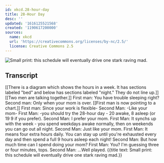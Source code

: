 ```yaml
---
id: xkcd.28-hour-day
title: 28-Hour Day
desc: ''
updated: '1616125521568'
created: '1190617200000'
sources:
  name: xkcd
  url: 'https://creativecommons.org/licenses/by-nc/2.5/'
  license: Creative Commons 2.5
---
```

![Small print: this schedule will eventually drive one stark raving mad.](https://imgs.xkcd.com/comics/28_hour_day.png)

## Transcript
[[There is a diagram which shows the hours in a week. It has sections labeled "bed" and below has sections labeled "night." They do not line up.]]
[[Two men are talking together.]]
First man: You have trouble sleeping right?
Second man: Only when your mom is over.
[[First man is now pointing to a chart.]]
First man: Since your work is flexible-
Second Man: -Like your mom-
First Man: -you should try the 28-hour day - 20 awake, 8 asleep (or 19
9 if you prefer).
Second Man: I prefer your mom.
First Man: It synchs up with the week - you spend weekdays awake normally, then on weekends you can go out all night.
Second Man: Just like your mom.
First Man: It means four extra hours daily. You can stay up until you're exhausted every day and then spend a full 9 hours asleep each night!
Second Man: But how much time can I spend doing your mom?
First Man: You? I'm guessing three or four minutes, tops.
Second Man: ...Well played.
{{title text: Small print: this schedule will eventually drive one stark raving mad.}}
